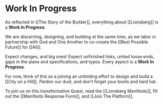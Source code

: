 # Work In Progress

As reflected in [[The Story of the Builder]], everything about [[Lionsberg]] is a **Work In Progress**. 

We are discerning, designing, and building at the same time, as we labor in partnership with God and One Another to co-create the [[Best Possible Future]] for [[All]]. 

Expect changes, and big ones! Expect unfinished links, untied loose ends, gaps in the plans and specifications, and typos. Every aspect is a **Work In Progress**. 

For now, think of this as a joining an unfolding effort to design and build a [[City on a Hill]]. Pardon our dust, and don't forget your boots and hard hat. 

To join us on this transformative Quest, read the [[Lionsberg Manifesto]], fill out the [[Manifesto Response Form]], and [[Join The Platform]]. 